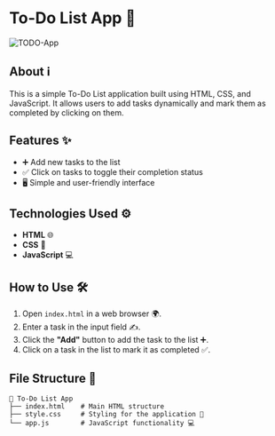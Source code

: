 # To-Do List App 📝
![TODO-App](https://github.com/user-attachments/assets/e65a815b-146e-4ef2-bac2-7e2530ead904)

## About ℹ️
This is a simple To-Do List application built using HTML, CSS, and JavaScript. It allows users to add tasks dynamically and mark them as completed by clicking on them.

## Features ✨
- ➕ Add new tasks to the list
- ✅ Click on tasks to toggle their completion status
- 🖥️ Simple and user-friendly interface

## Technologies Used ⚙️
- **HTML** 🌐
- **CSS** 🎨
- **JavaScript** 💻

## How to Use 🛠️
1. Open `index.html` in a web browser 🌍.
2. Enter a task in the input field ✍️.
3. Click the **"Add"** button to add the task to the list ➕.
4. Click on a task in the list to mark it as completed ✅.

## File Structure 📂
```plaintext
📂 To-Do List App
├── index.html    # Main HTML structure
├── style.css     # Styling for the application 🎨
└── app.js        # JavaScript functionality 💻
```
